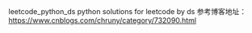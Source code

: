 leetcode_python_ds
python solutions for leetcode by ds
参考博客地址：https://www.cnblogs.com/chruny/category/732090.html
